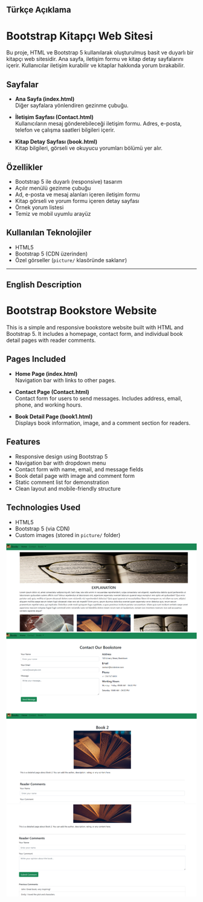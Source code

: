 ##  Türkçe Açıklama

#  Bootstrap Kitapçı Web Sitesi

Bu proje, HTML ve Bootstrap 5 kullanılarak oluşturulmuş basit ve duyarlı bir kitapçı web sitesidir. Ana sayfa, iletişim formu ve kitap detay sayfalarını içerir. Kullanıcılar iletişim kurabilir ve kitaplar hakkında yorum bırakabilir.

##  Sayfalar

- **Ana Sayfa (index.html)**  
  Diğer sayfalara yönlendiren gezinme çubuğu.

- **İletişim Sayfası (Contact.html)**  
  Kullanıcıların mesaj gönderebileceği iletişim formu. Adres, e-posta, telefon ve çalışma saatleri bilgileri içerir.

- **Kitap Detay Sayfası (book.html)**  
  Kitap bilgileri, görseli ve okuyucu yorumları bölümü yer alır.

##  Özellikler

- Bootstrap 5 ile duyarlı (responsive) tasarım
- Açılır menülü gezinme çubuğu
- Ad, e-posta ve mesaj alanları içeren iletişim formu
- Kitap görseli ve yorum formu içeren detay sayfası
- Örnek yorum listesi
- Temiz ve mobil uyumlu arayüz

##  Kullanılan Teknolojiler

- HTML5
- Bootstrap 5 (CDN üzerinden)
- Özel görseller (`picture/` klasöründe saklanır)
---
##  English Description

#  Bootstrap Bookstore Website

This is a simple and responsive bookstore website built with HTML and Bootstrap 5. It includes a homepage, contact form, and individual book detail pages with reader comments.

##  Pages Included

- **Home Page (index.html)**  
  Navigation bar with links to other pages.

- **Contact Page (Contact.html)**  
  Contact form for users to send messages. Includes address, email, phone, and working hours.

- **Book Detail Page (book1.html)**  
  Displays book information, image, and a comment section for readers.

## Features

- Responsive design using Bootstrap 5
- Navigation bar with dropdown menu
- Contact form with name, email, and message fields
- Book detail page with image and comment form
- Static comment list for demonstration
- Clean layout and mobile-friendly structure

##  Technologies Used

- HTML5
- Bootstrap 5 (via CDN)
- Custom images (stored in `picture/` folder)


![alt text](<book (4).png>) ![alt text](book.png) ![alt text](<book (2).png>) ![alt text](<book (3).png>)
